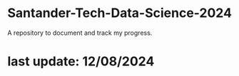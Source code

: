 # Santander-Tech-Data-Science-2024

A repository to document and track my progress.

# last update: 12/08/2024

